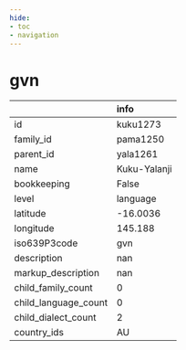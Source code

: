 ```yaml
---
hide:
- toc
- navigation
---
```

# gvn
|                      | info         |
|:---------------------|:-------------|
| id                   | kuku1273     |
| family_id            | pama1250     |
| parent_id            | yala1261     |
| name                 | Kuku-Yalanji |
| bookkeeping          | False        |
| level                | language     |
| latitude             | -16.0036     |
| longitude            | 145.188      |
| iso639P3code         | gvn          |
| description          | nan          |
| markup_description   | nan          |
| child_family_count   | 0            |
| child_language_count | 0            |
| child_dialect_count  | 2            |
| country_ids          | AU           |